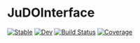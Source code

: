 # JuDOInterface

[![Stable](https://img.shields.io/badge/docs-stable-blue.svg)](https://JuDO-dev.github.io/JuDOInterface.jl/stable/)
[![Dev](https://img.shields.io/badge/docs-dev-blue.svg)](https://JuDO-dev.github.io/JuDOInterface.jl/dev/)
[![Build Status](https://github.com/JuDO-dev/JuDOInterface.jl/actions/workflows/CI.yml/badge.svg?branch=dev)](https://github.com/JuDO-dev/JuDOInterface.jl/actions/workflows/CI.yml?query=branch%3Adev)
[![Coverage](https://codecov.io/gh/JuDO-dev/JuDOInterface.jl/branch/dev/graph/badge.svg)](https://codecov.io/gh/JuDO-dev/JuDOInterface.jl)
